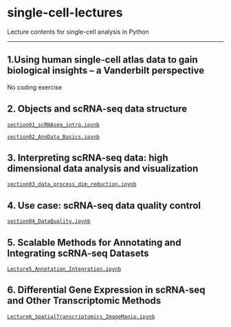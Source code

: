 # single-cell-lectures

Lecture contents for single-cell analysis in Python

---

## 1.Using human single-cell atlas data to gain biological insights – a Vanderbilt perspective
No coding exercise 

## 2. Objects and scRNA-seq data structure

[`section01_scRNAseq_intro.ipynb`](/notebooks2025/section01_scRNAseq_intro.ipynb)

[`section02_AnnData_Basics.ipynb`](/notebooks2025/section02_AnnData_Basics.ipynb)


## 3. Interpreting scRNA-seq data: high dimensional data analysis and visualization
[`section03_data_process_dim_reduction.ipynb`](/notebooks2025/section03_data_process_dim_reduction.ipynb)


## 4. Use case: scRNA-seq data quality control
[`section04_DataQuality.ipynb`](/notebooks2025/section04_DataQuality.ipynb)


## 5. Scalable Methods for Annotating and Integrating scRNA-seq Datasets
[`Lecture5_Annotation_Integration.ipynb`](/notebooks2025/Lecture5_Annotation_Integration.ipynb)

## 6. Differential Gene Expression in scRNA-seq and Other Transcriptomic Methods
[`Lecture6_SpatialTranscriptomics_ImageManip.ipynb`](/notebooks2025/Lecture6_SpatialTranscriptomics_ImageManip.ipynb)
